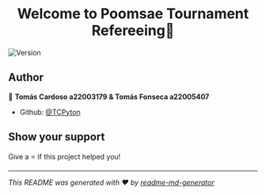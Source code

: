 <h1 align="center">Welcome to Poomsae Tournament Refereeing👋</h1>
<p>
  <img alt="Version" src="https://img.shields.io/badge/version-1.0.0-blue.svg?cacheSeconds=2592000" />
</p>

## Author

👤 **Tomás Cardoso a22003179 & Tomás Fonseca a22005407**

* Github: [@TCPyton](https://github.com/TCPyton)

## Show your support

Give a ⭐️ if this project helped you!

***
_This README was generated with ❤️ by [readme-md-generator](https://github.com/kefranabg/readme-md-generator)_